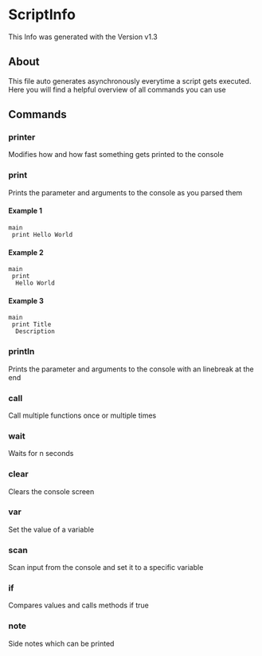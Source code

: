 # ScriptInfo
This Info was generated with the Version v1.3
 
## About
This file auto generates asynchronously everytime a script gets executed.  
Here you will find a helpful overview of all commands you can use

## Commands
### printer
Modifies how and how fast something gets printed to the console
### print
Prints the parameter and arguments to the console as you parsed them
#### Example 1  

```  
main
 print Hello World
```
#### Example 2  

```  
main
 print
  Hello World
```
#### Example 3  

```  
main
 print Title
  Description
```
### println
Prints the parameter and arguments to the console with an linebreak at the end
### call
Call multiple functions once or multiple times
### wait
Waits for n seconds
### clear
Clears the console screen
### var
Set the value of a variable
### scan
Scan input from the console and set it to a specific variable
### if
Compares values and calls methods if true
### note
Side notes which can be printed
